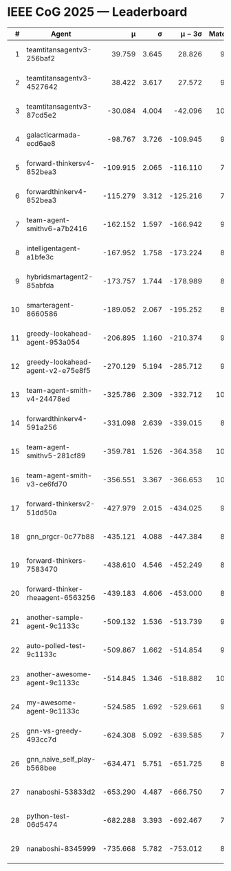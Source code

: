 # IEEE CoG 2025 — Leaderboard

| # | Agent | μ | σ | μ − 3σ | Matches | Updated |
|---:|---|---:|---:|---:|---:|---|
| 1 | teamtitansagentv3-256baf2 | 39.759 | 3.645 | 28.826 | 9860 | 2025-08-20 20:19 |
| 2 | teamtitansagentv3-4527642 | 38.422 | 3.617 | 27.572 | 9194 | 2025-08-20 20:19 |
| 3 | teamtitansagentv3-87cd5e2 | -30.084 | 4.004 | -42.096 | 10166 | 2025-08-20 20:19 |
| 4 | galacticarmada-ecd6ae8 | -98.767 | 3.726 | -109.945 | 9620 | 2025-08-20 20:19 |
| 5 | forward-thinkersv4-852bea3 | -109.915 | 2.065 | -116.110 | 7897 | 2025-08-20 20:19 |
| 6 | forwardthinkerv4-852bea3 | -115.279 | 3.312 | -125.216 | 7791 | 2025-08-20 20:19 |
| 7 | team-agent-smithv6-a7b2416 | -162.152 | 1.597 | -166.942 | 9300 | 2025-08-20 20:19 |
| 8 | intelligentagent-a1bfe3c | -167.952 | 1.758 | -173.224 | 8096 | 2025-08-20 20:19 |
| 9 | hybridsmartagent2-85abfda | -173.757 | 1.744 | -178.989 | 8766 | 2025-08-20 20:19 |
| 10 | smarteragent-8660586 | -189.052 | 2.067 | -195.252 | 8429 | 2025-08-20 20:19 |
| 11 | greedy-lookahead-agent-953a054 | -206.895 | 1.160 | -210.374 | 9318 | 2025-08-20 20:19 |
| 12 | greedy-lookahead-agent-v2-e75e8f5 | -270.129 | 5.194 | -285.712 | 9458 | 2025-08-20 20:19 |
| 13 | team-agent-smith-v4-24478ed | -325.786 | 2.309 | -332.712 | 10082 | 2025-08-20 20:19 |
| 14 | forwardthinkerv4-591a256 | -331.098 | 2.639 | -339.015 | 8149 | 2025-08-20 20:19 |
| 15 | team-agent-smithv5-281cf89 | -359.781 | 1.526 | -364.358 | 10160 | 2025-08-20 20:19 |
| 16 | team-agent-smith-v3-ce6fd70 | -356.551 | 3.367 | -366.653 | 10562 | 2025-08-20 20:19 |
| 17 | forward-thinkersv2-51dd50a | -427.979 | 2.015 | -434.025 | 9826 | 2025-08-20 20:19 |
| 18 | gnn_prgcr-0c77b88 | -435.121 | 4.088 | -447.384 | 8690 | 2025-08-20 20:19 |
| 19 | forward-thinkers-7583470 | -438.610 | 4.546 | -452.249 | 8940 | 2025-08-20 20:19 |
| 20 | forward-thinker-rheaagent-6563256 | -439.183 | 4.606 | -453.000 | 8966 | 2025-08-20 20:19 |
| 21 | another-sample-agent-9c1133c | -509.132 | 1.536 | -513.739 | 9600 | 2025-08-20 20:19 |
| 22 | auto-polled-test-9c1133c | -509.867 | 1.662 | -514.854 | 9140 | 2025-08-20 20:19 |
| 23 | another-awesome-agent-9c1133c | -514.845 | 1.346 | -518.882 | 10380 | 2025-08-20 20:19 |
| 24 | my-awesome-agent-9c1133c | -524.585 | 1.692 | -529.661 | 9940 | 2025-08-20 20:19 |
| 25 | gnn-vs-greedy-493cc7d | -624.308 | 5.092 | -639.585 | 7700 | 2025-08-20 20:19 |
| 26 | gnn_naive_self_play-b568bee | -634.471 | 5.751 | -651.725 | 8000 | 2025-08-20 20:19 |
| 27 | nanaboshi-53833d2 | -653.290 | 4.487 | -666.750 | 7540 | 2025-08-20 20:19 |
| 28 | python-test-06d5474 | -682.288 | 3.393 | -692.467 | 7880 | 2025-08-20 20:19 |
| 29 | nanaboshi-8345999 | -735.668 | 5.782 | -753.012 | 8150 | 2025-08-20 20:19 |

